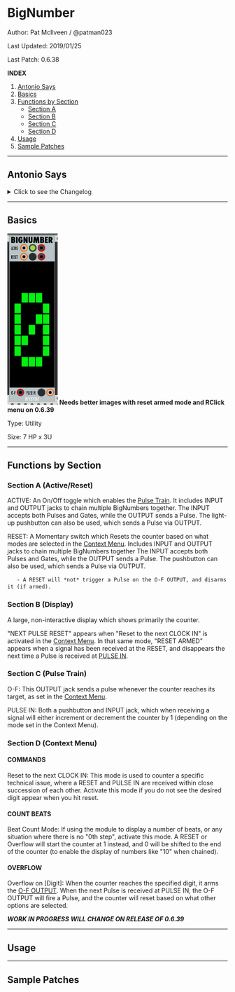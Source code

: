 # BigNumber

Author: Pat McIlveen / @patman023

Last Updated: 2019/01/25

Last Patch: 0.6.38

**INDEX**

1. [Antonio Says](#antonio-says)
2. [Basics](#basics)
3. [Functions by Section](#functions-by-section)
   - [Section A](#section-a--active--reset)
   - [Section B](#section-b--display)
   - [Section C](#section-c--pulse-train)
   - [Section D](#section-d--context-menu)
4. [Usage](#usage)
5. [Sample Patches](#sample-patches)

---

## Antonio Says

<details>
  <summary>Click to see the Changelog</summary>

```
	0.6.22
- a utility to present a single figure counter
- you can combine many of them to have more sofisticated counters, using the contextual menu to set the overflow mode commands
---- ACTIVE: IN PULSE, TAP, OUT PULSE
---- RESET: IN PULSE, TAP, OUT PULSE
---- OVERFLOW (OF): out PULSe whne the OVERFLOW limit is reached
---- PULSE IN, TAP, to increment the COUNTER
- via contextual menu it is possible to set in count beat mode (to count from 1 and not from 0)
---- via contextual menu it is possible to set the overflow (so you can set it as clock, for example, if the pulses are seconds)

	0.6.38
---- feature request: add RESET to the nex clock IN (uses the contextual menu)
---- the dispaly will present the status

```

</details>

---

## Basics

![](./bignumber.png) **Needs better images with reset armed mode and RClick menu on 0.6.39**

Type: Utility

Size: 7 HP x 3U

---

## Functions by Section

### Section A (Active/Reset)

ACTIVE: An On/Off toggle which enables the [Pulse Train](#section-c--pulse-train). It includes INPUT and OUTPUT jacks to chain multiple BigNumbers together. The INPUT accepts both Pulses and Gates, while the OUTPUT sends a Pulse. The light-up pushbutton can also be used, which sends a Pulse via OUTPUT.

RESET: A Momentary switch which Resets the counter based on what modes are selected in the [Context Menu](#section-d--context-menu). Includes INPUT and OUTPUT jacks to chain multiple BigNumbers together The INPUT accepts both Pulses and Gates, while the OUTPUT sends a Pulse. The pushbutton can also be used, which sends a Pulse via OUTPUT. 

       - A RESET will *not* trigger a Pulse on the O-F OUTPUT, and disarms it (if armed).

### Section B (Display)

A large, non-interactive display which shows primarily the counter. 

"NEXT PULSE RESET" appears when "Reset to the next CLOCK IN" is activated in the [Context Menu](#section-d--context-menu). In that same mode, "RESET ARMED" appears when a signal has been received at the RESET, and disappears the next time a Pulse is received at [PULSE IN](#section-c--pulse-train).

### Section C (Pulse Train)

O-F: This OUTPUT jack sends a pulse whenever the counter reaches its target, as set in the [Context Menu](#section-d--context-menu).

PULSE IN: Both a pushbutton and INPUT jack, which when receiving a signal will either increment or decrement the counter by 1 (depending on the mode set in the Context Menu).

### Section D (Context Menu)

#### COMMANDS

Reset to the next CLOCK IN: This mode is used to counter a specific technical issue, where a RESET and PULSE IN are received within close succession of each other. Activate this mode if you do not see the desired digit appear when you hit reset.

#### COUNT BEATS

Beat Count Mode: If using the module to display a number of beats, or any situation where there is no "0th step", activate this mode. A RESET or Overflow will start the counter at 1 instead, and 0 will be shifted to the end of the counter (to enable the display of numbers like "10" when chained).

#### OVERFLOW

Overflow on \[Digit\]: When the counter reaches the specified digit, it arms the [O-F OUTPUT](#section-c--pulse-train). When the next Pulse is received at PULSE IN, the O-F OUTPUT will fire a Pulse, and the counter will reset based on what other options are selected.

***WORK IN PROGRESS***
***WILL CHANGE ON RELEASE OF 0.6.39***

---

## Usage



---

## Sample Patches



